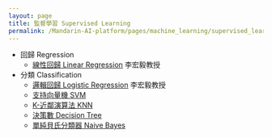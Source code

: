 ```yaml
---
layout: page
title: 監督學習 Supervised Learning
permalink: /Mandarin-AI-platform/pages/machine_learning/supervised_learning/
---
```


+ 回歸 Regression
  + [線性回歸 Linear Regression](https://www.youtube.com/watch?v=fegAeph9UaA) 李宏毅教授
+ 分類 Classification
  + [邏輯回歸 Logistic Regression](https://youtu.be/hSXFuypLukA) 李宏毅教授
  + [支持向量機 SVM]()
  + [K-近鄰演算法 KNN]()
  + [決策數 Decision Tree]()
  + [單純貝氏分類器 Naive Bayes]()